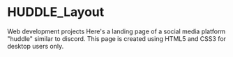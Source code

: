 # HUDDLE_Layout
Web development projects
Here's a landing page of a social media platform "huddle" similar to discord. This page is created using HTML5 and CSS3 for desktop users only.

